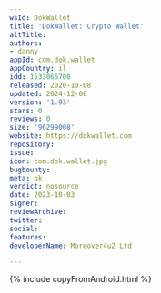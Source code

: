 ```yaml
---
wsId: DokWallet
title: 'DokWallet: Crypto Wallet'
altTitle: 
authors:
- danny
appId: com.dok.wallet
appCountry: il
idd: 1533065700
released: 2020-10-08
updated: 2024-12-06
version: '1.93'
stars: 0
reviews: 0
size: '96299008'
website: https://dokwallet.com
repository: 
issue: 
icon: com.dok.wallet.jpg
bugbounty: 
meta: ok
verdict: nosource
date: 2023-10-03
signer: 
reviewArchive: 
twitter: 
social: 
features: 
developerName: Moreover4u2 Ltd

---
```


{% include copyFromAndroid.html %}
